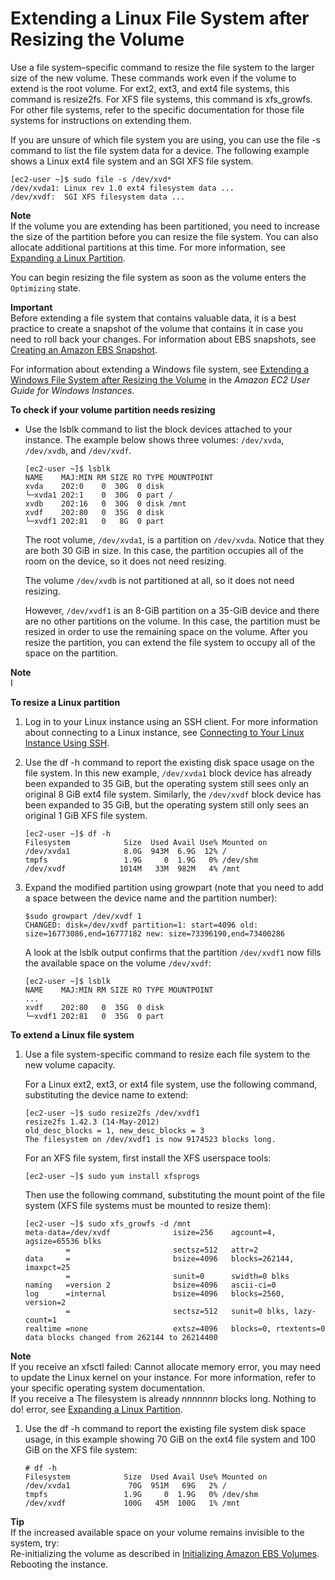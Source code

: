 # Extending a Linux File System after Resizing the Volume<a name="recognize-expanded-volume-linux"></a>

Use a file system–specific command to resize the file system to the larger size of the new volume\. These commands work even if the volume to extend is the root volume\. For ext2, ext3, and ext4 file systems, this command is resize2fs\. For XFS file systems, this command is xfs\_growfs\. For other file systems, refer to the specific documentation for those file systems for instructions on extending them\.

If you are unsure of which file system you are using, you can use the file \-s command to list the file system data for a device\. The following example shows a Linux ext4 file system and an SGI XFS file system\.

```
[ec2-user ~]$ sudo file -s /dev/xvd*
/dev/xvda1: Linux rev 1.0 ext4 filesystem data ...
/dev/xvdf:  SGI XFS filesystem data ...
```

**Note**  
If the volume you are extending has been partitioned, you need to increase the size of the partition before you can resize the file system\. You can also allocate additional partitions at this time\. For more information, see [Expanding a Linux Partition](https://docs.aws.amazon.com/AWSEC2/latest/UserGuide/expand-linux-partition.html)\.

You can begin resizing the file system as soon as the volume enters the `Optimizing` state\.

**Important**  
Before extending a file system that contains valuable data, it is a best practice to create a snapshot of the volume that contains it in case you need to roll back your changes\. For information about EBS snapshots, see [Creating an Amazon EBS Snapshot](https://docs.aws.amazon.com/AWSEC2/latest/UserGuide/ebs-creating-snapshot.html)\.

For information about extending a Windows file system, see [Extending a Windows File System after Resizing the Volume](https://docs.aws.amazon.com/AWSEC2/latest/WindowsGuide/recognize-expanded-volume-windows.html) in the *Amazon EC2 User Guide for Windows Instances*\.<a name="procedure_partition_check"></a>

**To check if your volume partition needs resizing**
+ Use the lsblk command to list the block devices attached to your instance\. The example below shows three volumes: `/dev/xvda`, `/dev/xvdb`, and `/dev/xvdf`\.

  ```
  [ec2-user ~]$ lsblk
  NAME    MAJ:MIN RM SIZE RO TYPE MOUNTPOINT
  xvda    202:0    0  30G  0 disk
  └─xvda1 202:1    0  30G  0 part /
  xvdb    202:16   0  30G  0 disk /mnt
  xvdf    202:80   0  35G  0 disk
  └─xvdf1 202:81   0   8G  0 part
  ```

  The root volume, `/dev/xvda1`, is a partition on `/dev/xvda`\. Notice that they are both 30 GiB in size\. In this case, the partition occupies all of the room on the device, so it does not need resizing\.

  The volume `/dev/xvdb` is not partitioned at all, so it does not need resizing\.

  However, `/dev/xvdf1` is an 8\-GiB partition on a 35\-GiB device and there are no other partitions on the volume\. In this case, the partition must be resized in order to use the remaining space on the volume\. After you resize the partition, you can extend the file system to occupy all of the space on the partition\.

**Note**  
I

**To resize a Linux partition**

1. Log in to your Linux instance using an SSH client\. For more information about connecting to a Linux instance, see [Connecting to Your Linux Instance Using SSH](https://docs.aws.amazon.com/AWSEC2/latest/UserGuide/AccessingInstancesLinux.html)\.

1. Use the df \-h command to report the existing disk space usage on the file system\. In this new example, `/dev/xvda1` block device has already been expanded to 35 GiB, but the operating system still sees only an original 8 GiB ext4 file system\. Similarly, the `/dev/xvdf` block device has been expanded to 35 GiB, but the operating system still only sees an original 1 GiB XFS file system\.

   ```
   [ec2-user ~]$ df -h
   Filesystem            Size  Used Avail Use% Mounted on
   /dev/xvda1            8.0G  943M  6.9G  12% /
   tmpfs                 1.9G     0  1.9G   0% /dev/shm
   /dev/xvdf            1014M   33M  982M   4% /mnt
   ```

1. Expand the modified partition using growpart \(note that you need to add a space between the device name and the partition number\):

   ```
   $sudo growpart /dev/xvdf 1
   CHANGED: disk=/dev/xvdf partition=1: start=4096 old: size=16773086,end=16777182 new: size=73396190,end=73400286
   ```

   A look at the lsblk output confirms that the partition `/dev/xvdf1` now fills the available space on the volume `/dev/xvdf`:

   ```
   [ec2-user ~]$ lsblk
   NAME    MAJ:MIN RM SIZE RO TYPE MOUNTPOINT
   ...
   xvdf    202:80   0  35G  0 disk
   └─xvdf1 202:81   0  35G  0 part
   ```

**To extend a Linux file system**

1. Use a file system\-specific command to resize each file system to the new volume capacity\. 

   For a Linux ext2, ext3, or ext4 file system, use the following command, substituting the device name to extend:

   ```
   [ec2-user ~]$ sudo resize2fs /dev/xvdf1
   resize2fs 1.42.3 (14-May-2012)
   old_desc_blocks = 1, new_desc_blocks = 3
   The filesystem on /dev/xvdf1 is now 9174523 blocks long.
   ```

   For an XFS file system, first install the XFS userspace tools:

   ```
   [ec2-user ~]$ sudo yum install xfsprogs
   ```

   Then use the following command, substituting the mount point of the file system \(XFS file systems must be mounted to resize them\):

   ```
   [ec2-user ~]$ sudo xfs_growfs -d /mnt
   meta-data=/dev/xvdf              isize=256    agcount=4, agsize=65536 blks
            =                       sectsz=512   attr=2
   data     =                       bsize=4096   blocks=262144, imaxpct=25
            =                       sunit=0      swidth=0 blks
   naming   =version 2              bsize=4096   ascii-ci=0
   log      =internal               bsize=4096   blocks=2560, version=2
            =                       sectsz=512   sunit=0 blks, lazy-count=1
   realtime =none                   extsz=4096   blocks=0, rtextents=0
   data blocks changed from 262144 to 26214400
   ```
**Note**  
If you receive an xfsctl failed: Cannot allocate memory error, you may need to update the Linux kernel on your instance\. For more information, refer to your specific operating system documentation\.  
If you receive a The filesystem is already *nnnnnnn* blocks long\. Nothing to do\! error, see [Expanding a Linux Partition](https://docs.aws.amazon.com/AWSEC2/latest/UserGuide/expand-linux-partition.html)\.

1. Use the df \-h command to report the existing file system disk space usage, in this example showing 70 GiB on the ext4 file system and 100 GiB on the XFS file system:

   ```
   # df -h
   Filesystem            Size  Used Avail Use% Mounted on
   /dev/xvda1             70G  951M   69G   2% /
   tmpfs                 1.9G     0  1.9G   0% /dev/shm
   /dev/xvdf             100G   45M  100G   1% /mnt
   ```

**Tip**  
If the increased available space on your volume remains invisible to the system, try:  
Re\-initializing the volume as described in [Initializing Amazon EBS Volumes](https://docs.aws.amazon.com/AWSEC2/latest/UserGuide/ebs-initialize.html)\.
Rebooting the instance\.